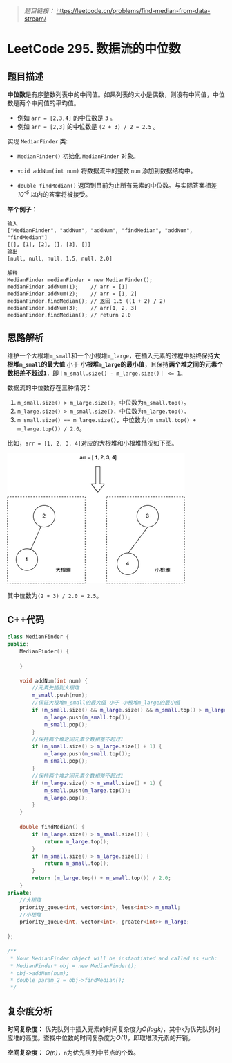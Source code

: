 > *题目链接：* https://leetcode.cn/problems/find-median-from-data-stream/

# LeetCode 295. 数据流的中位数

## 题目描述

**中位数**是有序整数列表中的中间值。如果列表的大小是偶数，则没有中间值，中位数是两个中间值的平均值。

* 例如 `arr = [2,3,4]` 的中位数是 `3` 。
* 例如 `arr = [2,3]` 的中位数是 `(2 + 3) / 2 = 2.5` 。

实现 `MedianFinder` 类:

* `MedianFinder()` 初始化 `MedianFinder` 对象。

* `void addNum(int num)` 将数据流中的整数 `num` 添加到数据结构中。

* `double findMedian()` 返回到目前为止所有元素的中位数。与实际答案相差 *10<sup>-5</sup>* 以内的答案将被接受。

**举个例子：**

```
输入
["MedianFinder", "addNum", "addNum", "findMedian", "addNum", "findMedian"]
[[], [1], [2], [], [3], []]
输出
[null, null, null, 1.5, null, 2.0]

解释
MedianFinder medianFinder = new MedianFinder();
medianFinder.addNum(1);    // arr = [1]
medianFinder.addNum(2);    // arr = [1, 2]
medianFinder.findMedian(); // 返回 1.5 ((1 + 2) / 2)
medianFinder.addNum(3);    // arr[1, 2, 3]
medianFinder.findMedian(); // return 2.0
```

## 思路解析

维护一个大根堆`m_small`和一个小根堆`m_large`，在插入元素的过程中始终保持**大根堆`m_small`的最大值** 小于 **小根堆`m_large`的最小值**，且保持**两个堆之间的元素个数相差不超过`1`**，即`｜m_small.size() - m_large.size()｜ <= 1`。

数据流的中位数存在三种情况：
1. `m_small.size() > m_large.size()`，中位数为`m_small.top()`。
2. `m_large.size() > m_small.size()`，中位数为`m_large.top()`。
3. `m_small.size() == m_large.size()`，中位数为`(m_small.top() + m_large.top()) / 2.0`。

比如，`arr = [1, 2, 3, 4]`对应的大根堆和小根堆情况如下图。

![](../../pic/lc-0295-01.png)

其中位数为`(2 + 3) / 2.0 = 2.5`。

## C++代码

```cpp
class MedianFinder {
public:
    MedianFinder() {

    }
    
    void addNum(int num) {
        //元素先插到大根堆
        m_small.push(num);
        //保证大根堆m_small的最大值 小于 小根堆m_large的最小值
        if (m_small.size() && m_large.size() && m_small.top() > m_large.top()) {
            m_large.push(m_small.top());
            m_small.pop();
        }
        //保持两个堆之间元素个数相差不超过1
        if (m_small.size() > m_large.size() + 1) {
            m_large.push(m_small.top());
            m_small.pop();
        }
        //保持两个堆之间元素个数相差不超过1
        if (m_large.size() > m_small.size() + 1) {
            m_small.push(m_large.top());
            m_large.pop();
        }
    }
    
    double findMedian() {
        if (m_large.size() > m_small.size()) {
            return m_large.top();
        }
        if (m_small.size() > m_large.size()) {
            return m_small.top();
        }
        return (m_large.top() + m_small.top()) / 2.0;
    }
private:
    //大根堆
    priority_queue<int, vector<int>, less<int>> m_small;
    //小根堆
    priority_queue<int, vector<int>, greater<int>> m_large;

};

/**
 * Your MedianFinder object will be instantiated and called as such:
 * MedianFinder* obj = new MedianFinder();
 * obj->addNum(num);
 * double param_2 = obj->findMedian();
 */
```

## 复杂度分析

**时间复杂度：** 优先队列中插入元素的时间复杂度为*O(logk)*，其中`k`为优先队列对应堆的高度。查找中位数的时间复杂度为*O(1)*，即取堆顶元素的开销。

**空间复杂度：** *O(n)*，`n`为优先队列中节点的个数。

